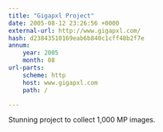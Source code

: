 ```yaml
---
title: "Gigapxl Project"
date: 2005-08-12 23:26:56 +0000
external-url: http://www.gigapxl.com/
hash: d23843510169eab6b840c1cff48b2f7e
annum:
    year: 2005
    month: 08
url-parts:
    scheme: http
    host: www.gigapxl.com
    path: /

---
```


Stunning project to collect 1,000 MP images.
